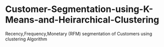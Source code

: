 # Customer-Segmentation-using-K-Means-and-Heirarchical-Clustering
Recency,Frequency,Monetary (RFM) segmentation of Customers using clustering Algorithm

